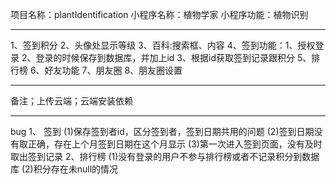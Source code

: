 项目名称：plantIdentification
小程序名称：植物学家
小程序功能：植物识别

--------------------------

1、签到积分
2、头像处显示等级
3、百科:搜索框、内容
4、签到功能：1、授权登录 2、登录的时候保存到数据库，并加上id 3、根据id获取签到记录跟积分
5、排行榜
6、好友功能
7、朋友圈
8、朋友圈设置

---------------------------
备注；上传云端；云端安装依赖

---------------------------
bug
1、 签到
  (1)保存签到者id，区分签到者，签到日期共用的问题
  (2)签到日期没有取正确，存在上个月签到日期在这个月显示
  (3)第一次进入签到页面，没有及时取出签到记录
2、排行榜
  (1)没有登录的用户不参与排行榜或者不记录积分到数据库
  (2)积分存在未null的情况
